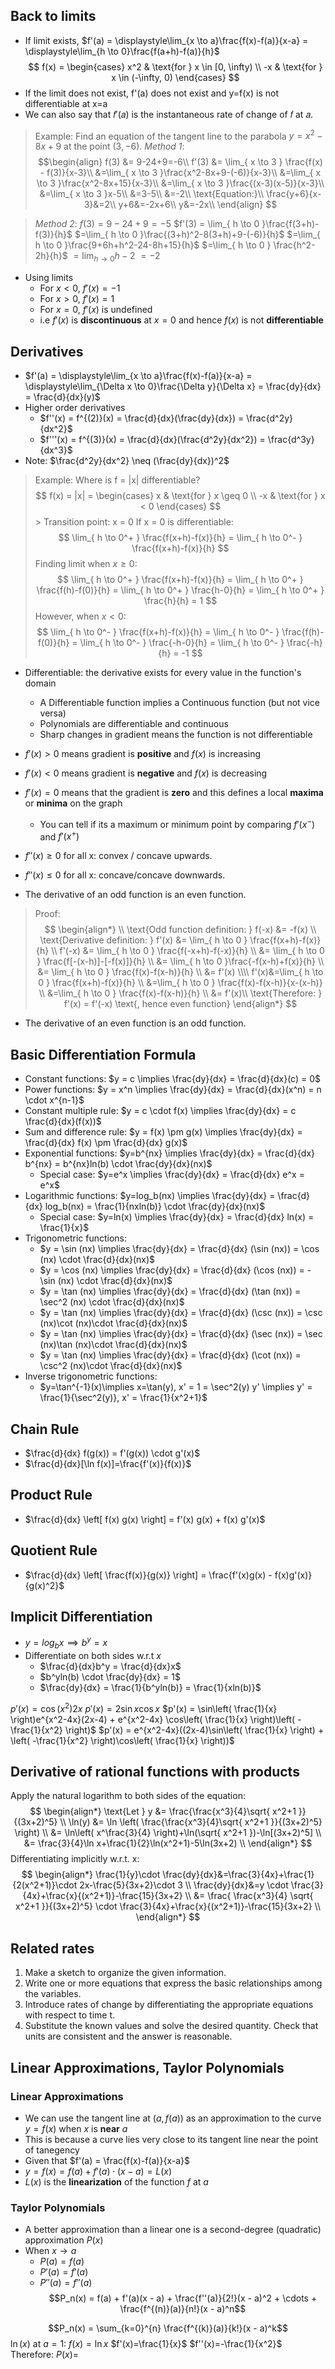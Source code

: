 ## Back to limits
- If limit exists, $f'(a) = \displaystyle\lim_{x \to a}\frac{f(x)-f(a)}{x-a} = \displaystyle\lim_{h \to 0}\frac{f(a+h)-f(a)}{h}$
$$ f(x) =
\begin{cases}
x^2 & \text{for } x \in [0, \infty) \\
-x & \text{for } x \in (-\infty, 0)
\end{cases} $$
- If the limit does not exist, f'(a) does not exist and y=f(x) is not differentiable at x=a
- We can also say that 𝑓′(𝑎) is the instantaneous rate of change of 𝑓 at 𝑎.
> Example: Find an equation of the tangent line to the parabola $y = x^2 − 8x + 9$ at the point $(3, −6)$.
> 	*Method 1*:
> 	$$\begin{align}
f(3) &= 9-24+9=-6\\
f'(3) &= \lim_{ x \to 3 } \frac{f(x) - f(3)}{x-3}\\
&=\lim_{ x \to 3 }\frac{x^2-8x+9-(-6)}{x-3}\\
&=\lim_{ x \to 3 }\frac{x^2-8x+15}{x-3}\\
&=\lim_{ x \to 3 }\frac{(x-3)(x-5)}{x-3}\\
&=\lim_{ x \to 3 }x-5\\
&=3-5\\
&=-2\\
\text{Equation:}\\
\frac{y+6}{x-3}&=2\\
y+6&=-2x+6\\
y&=-2x\\
\end{align}
$$

>	*Method 2*:
>	$f(3) = 9-24+9=-5$
>	$f'(3) = \lim_{ h \to 0 }\frac{f(3+h)-f(3)}{h}$
>	$=\lim_{ h \to 0 }\frac{(3+h)^2-8(3+h)+9-(-6)}{h}$
>	$=\lim_{ h \to 0 }\frac{9+6h+h^2-24-8h+15}{h}$
>	$=\lim_{ h \to 0 } \frac{h^2-2h}{h}$
>	$=\lim_{ h \to 0 }h-2$
>	$=-2$

- Using limits
	- For $x < 0$, $f'(x) = -1$
	- For $x > 0$, $f'(x) = 1$
	- For $x = 0$, $f'(x)$ is undefined
	- i.e $f'(x)$ is **discontinuous** at $x = 0$ and hence $f(x)$ is not **differentiable**
## Derivatives
- $f'(a) = \displaystyle\lim_{x \to a}\frac{f(x)-f(a)}{x-a} = \displaystyle\lim_{\Delta x \to 0}\frac{\Delta y}{\Delta x} = \frac{dy}{dx} = \frac{d}{dx}(y)$
- Higher order derivatives
	- $f''(x) = f^{(2)}(x) = \frac{d}{dx}(\frac{dy}{dx}) = \frac{d^2y}{dx^2}$
	- $f'''(x) = f^{(3)}(x) = \frac{d}{dx}(\frac{d^2y}{dx^2}) = \frac{d^3y}{dx^3}$
- Note: $\frac{d^2y}{dx^2} \neq (\frac{dy}{dx})^2$

> Example: Where is f = |x| differentiable?
$$ f(x) = |x| =
\begin{cases}
x & \text{for } x \geq 0 \\
-x & \text{for } x < 0
\end{cases} $$> Transition point: x = 0
> If x = 0 is differentiable:
> $$
\lim_{ h \to 0^+ } \frac{f(x+h)-f(x)}{h} = \lim_{ h \to 0^- } \frac{f(x+h)-f(x)}{h}
$$
> Finding limit when $x \geq 0$:
> $$
\lim_{ h \to 0^+ } \frac{f(x+h)-f(x)}{h} 
= \lim_{ h \to 0^+ } \frac{f(h)-f(0)}{h}
= \lim_{ h \to 0^+ } \frac{h-0}{h}
= \lim_{ h \to 0^+ } \frac{h}{h} = 1
$$
> However, when $x < 0$:
> $$
\lim_{ h \to 0^- } \frac{f(x+h)-f(x)}{h} 
= \lim_{ h \to 0^- } \frac{f(h)-f(0)}{h}
= \lim_{ h \to 0^- } \frac{-h-0}{h}
= \lim_{ h \to 0^- } \frac{-h}{h} = -1
$$
- Differentiable: the derivative exists for every value in the function's domain
	- A Differentiable function implies a Continuous function (but not vice versa)
	- Polynomials are differentiable and continuous
	- Sharp changes in gradient means the function is not differentiable
- $f'(x) > 0$ means gradient is **positive** and $f(x)$ is increasing
- $f'(x) < 0$ means gradient is **negative** and $f(x)$ is decreasing
- $f'(x) = 0$ means that the gradient is **zero** and this defines a local **maxima** or **minima** on the graph
	- You can tell if its a maximum or minimum point by comparing $f'(x^-)$ and $f'(x^+)$
- $f''(x) \geq 0$ for all x: convex / concave upwards.
- $f''(x) \leq 0$ for all x: concave/concave downwards.

- The derivative of an odd function is an even function.
> Proof:
$$
\begin{align*} \\
\text{Odd function definition: } f(-x) &= -f(x)  \\
\text{Derivative definition: } f'(x) &= \lim_{ h \to 0 } \frac{f(x+h)-f(x)}{h} \\
f'(-x) &= \lim_{ h \to 0 } \frac{f(-x+h)-f(-x)}{h} \\
&= \lim_{ h \to 0 } \frac{f[-(x-h)]-[-f(x)]}{h} \\
&= \lim_{ h \to 0 }\frac{-f(x-h)+f(x)}{h} \\
&= \lim_{ h \to 0 } \frac{f(x)-f(x-h)}{h} \\
&= f'(x) \\\\
f'(x)&=\lim_{ h \to 0 } \frac{f(x+h)-f(x)}{h} \\
&=\lim_{ h \to 0 } \frac{f(x)-f(x-h)}{x-(x-h)} \\
&=\lim_{ h \to 0 } \frac{f(x)-f(x-h)}{h} \\
&= f'(x)\\
\text{Therefore: } f'(x) = f'(-x) \text{, hence even function}
\end{align*}
$$
- The derivative of an even function is an odd function.
## Basic Differentiation Formula
- Constant functions: $y = c \implies \frac{dy}{dx} = \frac{d}{dx}(c) = 0$
- Power functions: $y = x^n \implies \frac{dy}{dx} = \frac{d}{dx}(x^n) = n \cdot x^{n-1}$
- Constant multiple rule: $y = c \cdot f(x) \implies \frac{dy}{dx} = c \frac{d}{dx}(f(x))$
- Sum and difference rule: $y = f(x) \pm g(x) \implies \frac{dy}{dx} = \frac{d}{dx} f(x) \pm \frac{d}{dx} g(x)$
- Exponential functions: $y=b^{nx} \implies \frac{dy}{dx} = \frac{d}{dx} b^{nx} = b^{nx}ln(b) \cdot \frac{dy}{dx}(nx)$
	- Special case: $y=e^x \implies \frac{dy}{dx} = \frac{d}{dx} e^x = e^x$
- Logarithmic functions: $y=log_b(nx) \implies \frac{dy}{dx} = \frac{d}{dx} log_b(nx) = \frac{1}{nxln(b)} \cdot \frac{dy}{dx}(nx)$
	- Special case: $y=ln(x) \implies \frac{dy}{dx} = \frac{d}{dx} ln(x) = \frac{1}{x}$
- Trigonometric functions: 
	- $y = \sin (nx) \implies \frac{dy}{dx} = \frac{d}{dx} (\sin (nx)) = \cos (nx) \cdot \frac{d}{dx}(nx)$
	- $y = \cos (nx) \implies \frac{dy}{dx} = \frac{d}{dx} (\cos (nx)) = -\sin (nx) \cdot \frac{d}{dx}(nx)$
	- $y = \tan (nx) \implies \frac{dy}{dx} = \frac{d}{dx} (\tan (nx)) = \sec^2 (nx) \cdot \frac{d}{dx}(nx)$
	- $y = \tan (nx) \implies \frac{dy}{dx} = \frac{d}{dx} (\csc (nx)) = \csc (nx)\cot (nx)\cdot \frac{d}{dx}(nx)$
	- $y = \tan (nx) \implies \frac{dy}{dx} = \frac{d}{dx} (\sec (nx)) = \sec (nx)\tan (nx)\cdot \frac{d}{dx}(nx)$
	- $y = \tan (nx) \implies \frac{dy}{dx} = \frac{d}{dx} (\cot (nx)) = \csc^2 (nx)\cdot \frac{d}{dx}(nx)$
- Inverse trigonometric functions:
	- $y=\tan^{-1}(x)\implies x=\tan(y), x' = 1 = \sec^2(y) y' \implies y' = \frac{1}{\sec^2(y)}, x' = \frac{1}{x^2+1}$
## Chain Rule
- $\frac{d}{dx} f(g(x)) = f'(g(x)) \cdot g'(x)$
- $\frac{d}{dx}[\ln f(x)]=\frac{f'(x)}{f(x)}$
## Product Rule
- $\frac{d}{dx} \left[ f(x) g(x) \right] = f'(x) g(x) + f(x) g'(x)$
## Quotient Rule
- $\frac{d}{dx} \left[ \frac{f(x)}{g(x)} \right] = \frac{f'(x)g(x) - f(x)g'(x)}{g(x)^2}$
## Implicit Differentiation
- $y = log_bx \implies b^y = x$
- Differentiate on both sides w.r.t $x$
	- $\frac{d}{dx}b^y = \frac{d}{dx}x$
	- $b^yln(b) \cdot \frac{dy}{dx} = 1$
	- $\frac{dy}{dx} = \frac{1}{b^yln(b)} = \frac{1}{xln(b)}$

$p'(x) = \cos(x^2) 2x$
$p'(x) = 2\sin x \cos x$
$p'(x) = \sin\left( \frac{1}{x} \right)e^{x^2-4x}(2x-4) + e^{x^2-4x} \cos\left( \frac{1}{x} \right)\left( -\frac{1}{x^2} \right)$
$p'(x) = e^{x^2-4x}((2x-4)\sin\left( \frac{1}{x} \right) + \left( -\frac{1}{x^2} \right)\cos\left( \frac{1}{x} \right))$
## Derivative of rational functions with products
Apply the natural logarithm to both sides of the equation:
$$
\begin{align*}
\text{Let } y &= \frac{\frac{x^3}{4}\sqrt{ x^2+1 }}{(3x+2)^5} \\
\ln(y) &= \ln \left( \frac{\frac{x^3}{4}\sqrt{ x^2+1 }}{(3x+2)^5} \right) \\
&= \ln\left( x^\frac{3}{4} \right)+\ln(\sqrt{ x^2+1 })-\ln[(3x+2)^5] \\
&= \frac{3}{4}\ln x+\frac{1}{2}\ln(x^2+1)-5\ln(3x+2) \\
\end{align*}
$$
Differentiating implicitly w.r.t. x:
$$
\begin{align*}
\frac{1}{y}\cdot \frac{dy}{dx}&=\frac{3}{4x}+\frac{1}{2(x^2+1)}\cdot 2x-\frac{5}{3x+2}\cdot 3 \\
\frac{dy}{dx}&=y \cdot \frac{3}{4x}+\frac{x}{(x^2+1)}-\frac{15}{3x+2} \\
&= \frac{ \frac{x^3}{4} \sqrt{ x^2+1 }}{(3x+2)^5} \cdot \frac{3}{4x}+\frac{x}{(x^2+1)}-\frac{15}{3x+2} \\
\end{align*}
$$
## Related rates
1. Make a sketch to organize the given information.
2. Write one or more equations that express the basic relationships among the variables.
3. Introduce rates of change by differentiating the appropriate equations with respect to time t.
4. Substitute the known values and solve the desired quantity. Check that units are consistent and the answer is reasonable.
## Linear Approximations, Taylor Polynomials
### Linear Approximations
- We can use the tangent line at $(a, f(a))$ as an approximation to the curve $y = f(x)$ when $x$ is **near** $a$
- This is because a curve lies very close to its tangent line near the point of tanegency
- Given that $f'(a) = \frac{f(x)-f(a)}{x-a}$
- $y = f(x) = f(a) + f'(a) \cdot (x-a) = L(x)$
- $L(x)$ is the **linearization** of the function $f$ at $a$
### Taylor Polynomials
- A better approximation than a linear one is a second-degree (quadratic) approximation $P(x)$
- When $x \to a$
	- $P(a) = f(a)$
	- $P'(a) = f'(a)$
	- $P''(a) = f''(a)$
$$P_n(x) = f(a) + f'(a)(x - a) + \frac{f''(a)}{2!}(x - a)^2 + \cdots + \frac{f^{(n)}(a)}{n!}(x - a)^n$$

$$P_n(x) = \sum_{k=0}^{n} \frac{f^{(k)}(a)}{k!}(x - a)^k$$
$\ln(x) \text{ at }a =1:$
$f(x) = \ln x$
$f'(x)=\frac{1}{x}$
$f''(x)=-\frac{1}{x^2}$
Therefore:
$P(x)=$
